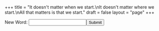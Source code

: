 +++
title = "It doesn't matter when we start.\nIt doesn't matter where we start.\nAll that matters is that we start."
draft = false
layout = "page"
+++

<form id="word-form" name="word" method="POST" data-netlify="true">
  <input type="hidden" name="form-name" value="word">
  <p><label>New Word: <input type="text" name="word" required></label><button type="submit">Submit</button></p>
</form>

<script>
document.addEventListener("DOMContentLoaded", function () {
  const form = document.getElementById("word-form");

  form.addEventListener("submit", async function (e) {
    e.preventDefault();

    const word = form.querySelector('[name="word"]').value;
    const date = new Date().toISOString();
    const newContent = `${word} (${date})\n`;

    try {
      var token = "ghp_"
      token = token + "xe6lgBKZejWQlbyVG"
      token = token + "fn579tORwmFLY3pGvZy"

      // 1. Fetch the current file from GitHub
      const getFile = await fetch(
        "https://api.github.com/repos/manh-td/new-words/contents/words.txt",
        {
          headers: {
            Accept: "application/vnd.github+json",
            Authorization: `Bearer ${token}`
          }
        }
      );

      if (!getFile.ok) throw new Error("Failed to fetch file from GitHub");

      const fileData = await getFile.json();
      const sha = fileData.sha;
      const oldContent = atob(fileData.content);

      // 2. Append new word
      const updatedContent = btoa(unescape(encodeURIComponent(oldContent + newContent)));

      // 3. Commit the updated file
      const commit = await fetch(
        "https://api.github.com/repos/manh-td/new-words/contents/words.txt",
        {
          method: "PUT",
          headers: {
            Accept: "application/vnd.github+json",
            Authorization: `Bearer ${token}`
          },
          body: JSON.stringify({
            message: `Add word: ${word}`,
            content: updatedContent,
            sha: sha
          })
        }
      );

      if (!commit.ok) {
        const error = await commit.json();
        throw new Error("Commit failed: " + JSON.stringify(error));
      }

      alert("Word submitted and saved!");
      form.reset();
    } catch (error) {
      console.error("Error submitting word:", error);
      alert("Something went wrong, please try again.");
    }
  });
});
</script>
